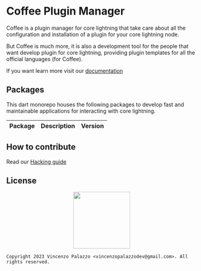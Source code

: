 # Coffee Plugin Manager

Coffee is a plugin manager for core lightning that take care about all the 
configuration and installation of a plugin for your core lightning node.

But Coffee is much more, it is also a development tool for the people that 
want develop plugin for core lightning, providing plugin templates for all 
the official languages (for Coffee).

If you want learn more visit our [documentation](https://coffee-docs.netlify.app)

## Packages

This dart monorepo houses the following packages to develop fast and maintainable applications for interacting with core lightning.

| Package        | Description                                                     | Version    |
|----------------|-----------------------------------------------------------------|------------|

## How to contribute

Read our [Hacking guide](TODO)

## License

<div align="center">
  <img src="https://opensource.org/files/osi_keyhole_300X300_90ppi_0.png" width="150" height="150"/>
</div>

```
Copyright 2023 Vincenzo Palazzo <vincenzopalazzodev@gmail.com>. All rights reserved.
```
